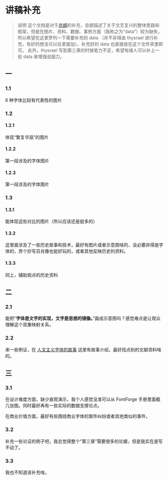 # 讲稿补充

> 说明
> 这个文档是对于[总纲](./font.md)的补充，总纲描述了关于文艺复兴的整体思路和框架，但是在图片、资料、数据、事例方面（我称之为“data”）较为缺失，所以希望在这里罗列一下需要补充的 data （并不非得由 thysrael 进行补充，有好的想法可以往里面加）。补充好的 data 也直接放在这个文件夹里即可。
> 此外，thysrael 写到第三章的时候笔力不足，希望有缘人可以补上一些 data 来增强说服力。

## 一
### 1.1
6 种字体比较有代表性的图片

### 1.2
#### 1.2.1
体现“繁复华丽”的图片

#### 1.2.2
第一段涉及的字体图片

#### 1.2.3
第一段涉及的字体图片

### 1.3
#### 1.3.1
能体现这些对比的图片（所以应该还是挺多的）

#### 1.3.2
这里面涉及了一些历史故事和技术，最好有图片或者示意图啥的，没必要非得是字体的，弄个抄写员肖像也挺好玩的，或者其他反映历史的资料。

#### 1.3.3
同上，辅助观点的历史资料

## 二
### 2.1
能把“**字体是文字的实现，文字是思想的镜像。**”画成示意图吗？感觉难点是让观众理解这个双重映射关系。

### 2.2
来一些例证，在 [人文主义字体的故事](https://zhuanlan.zhihu.com/p/25986731) 这里有故事介绍，最好找点别的文献资料啥的。

## 三
### 3.1
在设计难度方面，缺少直观演示，我个人感觉没准可以从 FontForge 手册里面截几张图。同时最好再有一些实际的数据支撑论点。

在商业价值方面，最好有些围绕商业字体的案件纠纷或者其他类似的事件。

### 3.2
补充一些论证的例子吧，我总觉得整个“第三章”需要很多的论据，但是我实在是写不动了。

### 3.3
我也不知道该补充啥。
